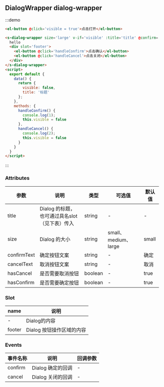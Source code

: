 ## DialogWrapper dialog-wrapper

:::demo
```html
<el-button @click='visible = true'>点击打开</el-button>

<s-dialog-wrapper size='large' v-if='visible' :title='title' @confirm='handleConfirm' @cancel='handleCancel'>
  hello
  <div slot='footer'>
    <el-button @click='handleConfirm'>点击确认</el-button>
    <el-button @click='handleCancel'>点击关闭</el-button>
  </div>
</s-dialog-wrapper>
<script>
  export default {
    data() {
      return {
        visible: false,
        title: '标题'
      };
    },
    methods: {
      handleConfirm() {
        console.log(1);
        this.visible = false
      },
      handleCancel() {
        console.log(2);
        this.visible = false
      }
    }
  }
</script>
```

:::

### Attributes
| 参数  |说明                                     |类型     |可选值         |默认值     |
|-------|----------------------------------------|--------|--------------|----------|
|title  |Dialog 的标题，也可通过具名slot（见下表）传入 | string | -             | - |
|size  |Dialog 的大小                             | string | small、medium、large | small |
|confirmText  | 确定按钮文案 | string | - | 确定 |
|cancelText  | 取消按钮文案 | string | - | 取消 |
|hasCancel  | 是否需要取消按钮 | boolean | - | true|
|hasConfirm  | 是否需要确定按钮 | boolean | - | true|

### Slot 
| name | 说明 |
|------|-------|
|-|Dialog的内容 |
| footer | Dialog 按钮操作区域的内容 |

### Events
| 事件名称  | 说明  | 回调参数  |
|----------|------|----------|
|confirm | Dialog 确定的回调  | - |
|cancel |Dialog   关闭的回调  |-|
